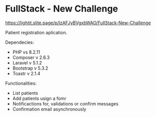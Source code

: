 # FullStack - New Challenge
https://lightit.slite.page/p/lzAFJyBVgxbWAO/FullStack-New-Challenge

Patient registration aplication.

Dependecies:
  - PHP vs 8.2.11
  - Composer v 2.6.3
  - Laravel v 5.1.2
  - Bootstrap v 5.3.2
  - Toastr v 2.1.4
    
Functionalities:
  - List patients
  - Add patients usign a fomr
  - Notificactions for, validations or confirm messages
  - Confirmation email asynchronously
